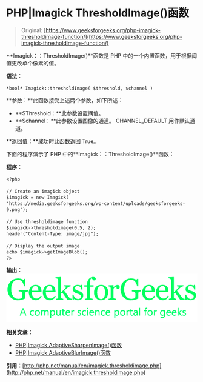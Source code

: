 # PHP|Imagick ThresholdImage()函数

> Original: [https://www.geeksforgeeks.org/php-imagick-thresholdimage-function/](https://www.geeksforgeeks.org/php-imagick-thresholdimage-function/)

**Imagick：：ThresholdImage()**函数是 PHP 中的一个内置函数，用于根据阈值更改单个像素的值。

**语法：**

```
*bool* Imagick::thresholdImage( $threshold, $channel )
```

**参数：**此函数接受上述两个参数，如下所述：

*   **$Threshold：**此参数设置阈值。
*   **$channel：**此参数设置图像的通道。 CHANNEL_DEFAULT 用作默认通道。

**返回值：**成功时此函数返回 True。

下面的程序演示了 PHP 中的**Imagick：：ThresholdImage()**函数：

**程序：**

```
<?php

// Create an imagick object
$imagick = new Imagick(
'https://media.geeksforgeeks.org/wp-content/uploads/geeksforgeeks-9.png');

// Use thresholdimage function
$imagick->thresholdimage(0.5, 2);
header("Content-Type: image/jpg");

// Display the output image
echo $imagick->getImageBlob();
?>
```

**输出：**
![thresholdimage](img/1e7771e358ab51105c9b732cb8696bce.png)

**相关文章：**

*   [PHP|Imagick AdaptiveSharpenImage()函数](https://www.geeksforgeeks.org/php-imagick-adaptivesharpenimage-function/)
*   [PHP|Imagick AdaptiveBlurImage()函数](https://www.geeksforgeeks.org/php-imagickadaptiveblurimage-function/)

**引用：**[http://php.net/manual/en/imagick.thresholdimage.php](http://php.net/manual/en/imagick.thresholdimage.php)